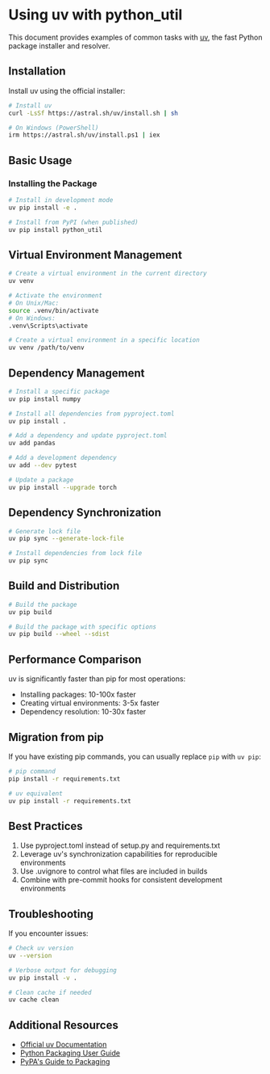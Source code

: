 # Using uv with python_util

This document provides examples of common tasks with [uv](https://github.com/astral-sh/uv), the fast Python package installer and resolver.

## Installation

Install uv using the official installer:

```bash
# Install uv
curl -LsSf https://astral.sh/uv/install.sh | sh

# On Windows (PowerShell)
irm https://astral.sh/uv/install.ps1 | iex
```

## Basic Usage

### Installing the Package

```bash
# Install in development mode
uv pip install -e .

# Install from PyPI (when published)
uv pip install python_util
```

## Virtual Environment Management

```bash
# Create a virtual environment in the current directory
uv venv

# Activate the environment
# On Unix/Mac:
source .venv/bin/activate
# On Windows:
.venv\Scripts\activate

# Create a virtual environment in a specific location
uv venv /path/to/venv
```

## Dependency Management

```bash
# Install a specific package
uv pip install numpy

# Install all dependencies from pyproject.toml
uv pip install .

# Add a dependency and update pyproject.toml
uv add pandas

# Add a development dependency
uv add --dev pytest

# Update a package
uv pip install --upgrade torch
```

## Dependency Synchronization

```bash
# Generate lock file
uv pip sync --generate-lock-file

# Install dependencies from lock file
uv pip sync
```

## Build and Distribution

```bash
# Build the package
uv pip build

# Build the package with specific options
uv pip build --wheel --sdist
```

## Performance Comparison

uv is significantly faster than pip for most operations:

- Installing packages: 10-100x faster
- Creating virtual environments: 3-5x faster
- Dependency resolution: 10-30x faster

## Migration from pip

If you have existing pip commands, you can usually replace `pip` with `uv pip`:

```bash
# pip command
pip install -r requirements.txt

# uv equivalent
uv pip install -r requirements.txt
```

## Best Practices

1. Use pyproject.toml instead of setup.py and requirements.txt
2. Leverage uv's synchronization capabilities for reproducible environments
3. Use .uvignore to control what files are included in builds
4. Combine with pre-commit hooks for consistent development environments

## Troubleshooting

If you encounter issues:

```bash
# Check uv version
uv --version

# Verbose output for debugging
uv pip install -v .

# Clean cache if needed
uv cache clean
```

## Additional Resources

- [Official uv Documentation](https://github.com/astral-sh/uv)
- [Python Packaging User Guide](https://packaging.python.org/)
- [PyPA's Guide to Packaging](https://packaging.python.org/guides/distributing-packages-using-setuptools/)